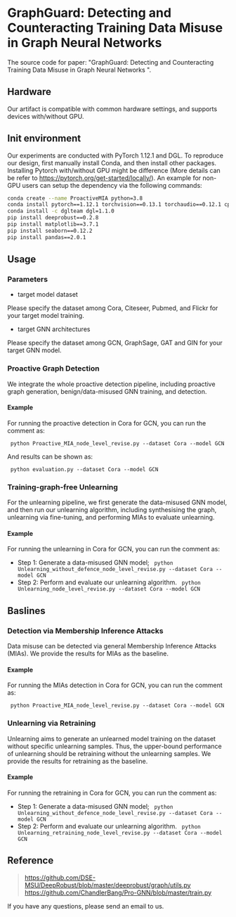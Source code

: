 # GraphGuard: Detecting and Counteracting Training Data Misuse in Graph Neural Networks

The source code for paper: "GraphGuard: Detecting and Counteracting Training Data Misuse in Graph Neural Networks ".


## Hardware

Our artifact is compatible with common hardware settings, and supports devices with/without GPU.


## Init environment

Our experiments are conducted with PyTorch 1.12.1 and DGL. To reproduce our design, first manually install Conda, and then install other packages. 
Installing Pytorch with/without GPU might be difference (More details can be refer to https://pytorch.org/get-started/locally/).
An example for non-GPU users can setup the dependency via the following commands:

```bash
conda create --name ProactiveMIA python=3.8
conda install pytorch==1.12.1 torchvision==0.13.1 torchaudio==0.12.1 cpuonly -c pytorch
conda install -c dglteam dgl=1.1.0
pip install deeprobust==0.2.8
pip install matplotlib==3.7.1
pip install seaborn==0.12.2
pip install pandas==2.0.1
```


## Usage 

### Parameters

* target model dataset

Please specify the dataset among Cora, Citeseer, Pubmed, and Flickr for your target model training.

* target GNN architectures

Please specify the dataset among GCN, GraphSage, GAT and GIN for your target GNN model.

### Proactive Graph Detection

We integrate the whole proactive detection pipeline, including proactive graph generation, benign/data-misused GNN training, and detection.

#### Example

For running the proactive detection in Cora for GCN, you can run the comment as:

`` python Proactive_MIA_node_level_revise.py --dataset Cora --model GCN``

And results can be shown as: 

`` python evaluation.py --dataset Cora --model GCN``


### Training-graph-free Unlearning

For the unlearning pipeline, we first generate the data-misused GNN model, and then run our unlearning algorithm, including synthesising the graph, unlearning via fine-tuning, and performing MIAs to evaluate unlearning.

#### Example

For running the unlearning in Cora for GCN, you can run the comment as:
- Step 1: Generate a data-misused GNN model;
`` python Unlearning_without_defence_node_level_revise.py --dataset Cora --model GCN``
- Step 2: Perform and evaluate our unlearning algorithm.
`` python Unlearning_node_level_revise.py --dataset Cora --model GCN``


## Baslines 

### Detection via Membership Inference Attacks

Data misuse can be detected via general Membership Inference Attacks (MIAs). We provide the results for MIAs as the baseline. 

#### Example

For running the MIAs detection in Cora for GCN, you can run the comment as:

`` python Proactive_MIA_node_level_revise.py --dataset Cora --model GCN``

### Unlearning via Retraining

Unlearning aims to generate an unlearned model training on the dataset without specific unlearning samples. Thus, the upper-bound performance of unlearning should be retraining without the unlearning samples. We provide the results for retraining as the baseline. 

#### Example

For running the retraining in Cora for GCN, you can run the comment as:
- Step 1: Generate a data-misused GNN model;
`` python Unlearning_without_defence_node_level_revise.py --dataset Cora --model GCN``
- Step 2: Perform and evaluate our unlearning algorithm.
`` python Unlearning_retraining_node_level_revise.py --dataset Cora --model GCN``

## Reference
>
> <https://github.com/DSE-MSU/DeepRobust/blob/master/deeprobust/graph/utils.py>
> <https://github.com/ChandlerBang/Pro-GNN/blob/master/train.py>

If you have any questions, please send an email to us.
